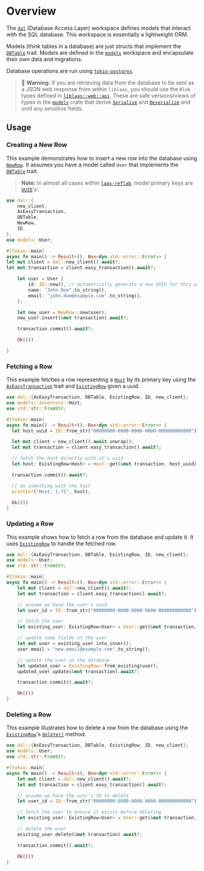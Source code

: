 # Overview

The [`dal`] (Database Access Layer) workspace defines models that interact with
the SQL database. This workspace is essentially a lightweight ORM.

Models (think tables in a database) are just structs that
implement the [`DBTable`] trait. Models are defined in
the [`models`] workspace and encapsulate their own data and migrations.

Database operations are run using [`tokio-postgres`].

> 🚨 **Warning:** If you are retrieving data from the database to be sent as a JSON web response from within `liblaas`, you should use the `Blob` types defined in [`liblaas::web::api`]. These are safe versions/views of types in the [`models`] crate that derive [`Serialize`] and [`Deserialize`] and omit any sensitive fields.

## Usage

### Creating a New Row

This example demonstrates how to insert a new row into the database using [`NewRow`]. It assumes you have a model called `User` that implements the [`DBTable`] trait.

> **Note:** In almost all cases within [`laas-reflab`], model primary keys are [`UUID`]'s'.

```rust
use dal::{
    new_client,
    AsEasyTransaction,
    DBTable,
    NewRow,
    ID,
},
use models::User;

#[tokio::main]
async fn main() -> Result<(), Box<dyn std::error::Error>> {
let mut client = dal::new_client().await?;
let mut transaction = client.easy_transaction().await?;

    let user = User {
        id: ID::new(), // automatically generate a new UUID for this user
        name: "John Doe".to_string(),
        email: "john.doe@example.com".to_string(),
    };

    let new_user = NewRow::new(user);
    new_user.insert(&mut transaction).await?;

    transaction.commit().await?;

    Ok(())

}
```

### Fetching a Row

This example fetches a row representing a [`Host`]
by its primary key using the [`AsEasyTransaction`]
trait and [`ExistingRow`] given a uuid.

```rust
use dal::{AsEasyTransaction, DBTable, ExistingRow, ID, new_client};
use models::inventory::Host;
use std::str::FromStr;

#[tokio::main]
async fn main() -> Result<(), Box<dyn std::error::Error>> {
  let host_uuid = ID::from_str("00000000-0000-0000-0000-000000000000")?;

  let mut client = new_client().await.unwrap();
  let mut transaction = client.easy_transaction().await?;

  // fetch the host directly with it's uuid
  let host: ExistingRow<Host> = Host::get(&mut transaction, host_uuid).await?;

  transaction.commit().await?;

  // do something with the host
  println!("Host: {:?}", host);

  Ok(())
}
```

### Updating a Row

This example shows how to fetch a row from the database and update it.
It uses [`ExistingRow`] to handle the fetched row.

```rust
use dal::{AsEasyTransaction, DBTable, ExistingRow, ID, new_client};
use models::User;
use std::str::FromStr;

#[tokio::main]
async fn main() -> Result<(), Box<dyn std::error::Error>> {
    let mut client = dal::new_client().await?;
    let mut transaction = client.easy_transaction().await?;

    // assume we have the user's uuid
    let user_id = ID::from_str("00000000-0000-0000-0000-000000000000")?;

    // fetch the user
    let existing_user: ExistingRow<User> = User::get(&mut transaction, user_id).await?;

    // update some fields of the user
    let mut user = existing_user.into_inner();
    user.email = "new.email@example.com".to_string();

    // update the user in the database
    let updated_user = ExistingRow::from_existing(user);
    updated_user.update(&mut transaction).await?;

    transaction.commit().await?;

    Ok(())
}
```

### Deleting a Row

This example illustrates how to delete a row from the database using the [`ExistingRow`]'s [`delete()`](<ExistingRow::delete()>) method.

```rust
use dal::{AsEasyTransaction, DBTable, ExistingRow, ID, new_client};
use models::User;
use std::str::FromStr;

#[tokio::main]
async fn main() -> Result<(), Box<dyn std::error::Error>> {
    let mut client = dal::new_client().await?;
    let mut transaction = client.easy_transaction().await?;

    // assume we have the user's ID to delete
    let user_id = ID::from_str("00000000-0000-0000-0000-000000000000")?;

    // fetch the user to ensure it exists before deleting
    let existing_user: ExistingRow<User> = User::get(&mut transaction, user_id).await?;

    // delete the user
    existing_user.delete(&mut transaction).await?;

    transaction.commit().await?;

    Ok(())
}
```

[`Host`]: ../models/inventory/struct.Host.html
[`laas-reflab`]: ../laas_reflab/index.html
[`UUID`]: uuid::Uuid
[`models`]: ../models/index.html
[`dal`]: self::dal
[`tokio-postgres`]: https://docs.rs/tokio-postgres
[`Deserialize`]: serde::Deserialize
[`Serialize`]: serde::Serialize
[`DBTable`]: DBTable
[`NewRow`]: NewRow
[`ExistingRow`]: ExistingRow
[`AsEasyTransaction`]: AsEasyTransaction
[`ID`]: ID
[`liblaas::web::api`]: ../liblaas/web/api/index.html
